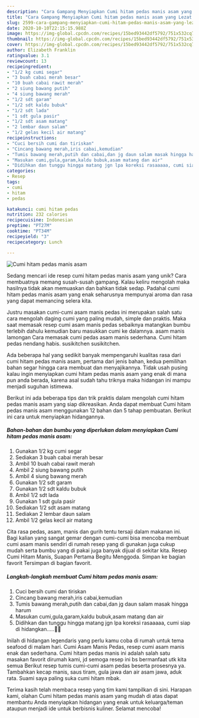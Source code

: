 ```yaml
---
description: "Cara Gampang Menyiapkan Cumi hitam pedas manis asam yang Lezat Sekali"
title: "Cara Gampang Menyiapkan Cumi hitam pedas manis asam yang Lezat Sekali"
slug: 2599-cara-gampang-menyiapkan-cumi-hitam-pedas-manis-asam-yang-lezat-sekali
date: 2020-10-10T22:15:15.988Z
image: https://img-global.cpcdn.com/recipes/15bed93442df5792/751x532cq70/cumi-hitam-pedas-manis-asam-foto-resep-utama.jpg
thumbnail: https://img-global.cpcdn.com/recipes/15bed93442df5792/751x532cq70/cumi-hitam-pedas-manis-asam-foto-resep-utama.jpg
cover: https://img-global.cpcdn.com/recipes/15bed93442df5792/751x532cq70/cumi-hitam-pedas-manis-asam-foto-resep-utama.jpg
author: Elizabeth Franklin
ratingvalue: 3.1
reviewcount: 13
recipeingredient:
- "1/2 kg cumi segar"
- "3 buah cabai merah besar"
- "10 buah cabai rawit merah"
- "2 siung bawang putih"
- "4 siung bawang merah"
- "1/2 sdt garam"
- "1/2 sdt kaldu bubuk"
- "1/2 sdt lada"
- "1 sdt gula pasir"
- "1/2 sdt asam matang"
- "2 lembar daun salam"
- "1/2 gelas kecil air matang"
recipeinstructions:
- "Cuci bersih cumi dan tiriskan"
- "Cincang bawang merah,iris cabai,kemudian"
- "Tumis bawang merah,putih dan cabai,dan jg daun salam masak hingga harum"
- "Masukan cumi,gula,garam,kaldu bubuk,asam matang dan air"
- "Didihkan dan tunggu hingga matang jgn lpa koreksi rasaaaaa, cumi siap di hidangkan.....🥳🥰"
categories:
- Resep
tags:
- cumi
- hitam
- pedas

katakunci: cumi hitam pedas 
nutrition: 232 calories
recipecuisine: Indonesian
preptime: "PT27M"
cooktime: "PT34M"
recipeyield: "3"
recipecategory: Lunch

---
```



![Cumi hitam pedas manis asam](https://img-global.cpcdn.com/recipes/15bed93442df5792/751x532cq70/cumi-hitam-pedas-manis-asam-foto-resep-utama.jpg)

Sedang mencari ide resep cumi hitam pedas manis asam yang unik? Cara membuatnya memang susah-susah gampang. Kalau keliru mengolah maka hasilnya tidak akan memuaskan dan bahkan tidak sedap. Padahal cumi hitam pedas manis asam yang enak seharusnya mempunyai aroma dan rasa yang dapat memancing selera kita.

Justru masakan cumi-cumi asam manis pedas ini merupakan salah satu cara mengolah daging cumi yang paling mudah, simple dan praktis. Maka saat memasak resep cumi asam manis pedas sebaiknya matangkan bumbu terlebih dahulu kemudian baru masukkan cumi ke dalamnya. asam manis lamongan Cara memasak cumi pedas asam manis sederhana. Cumi hitam pedas nendang habis. susikitchen susikitchen.

Ada beberapa hal yang sedikit banyak mempengaruhi kualitas rasa dari cumi hitam pedas manis asam, pertama dari jenis bahan, kedua pemilihan bahan segar hingga cara membuat dan menyajikannya. Tidak usah pusing kalau ingin menyiapkan cumi hitam pedas manis asam yang enak di mana pun anda berada, karena asal sudah tahu triknya maka hidangan ini mampu menjadi suguhan istimewa.


Berikut ini ada beberapa tips dan trik praktis dalam mengolah cumi hitam pedas manis asam yang siap dikreasikan. Anda dapat membuat Cumi hitam pedas manis asam menggunakan 12 bahan dan 5 tahap pembuatan. Berikut ini cara untuk menyiapkan hidangannya.

<!--inarticleads1-->

##### Bahan-bahan dan bumbu yang diperlukan dalam menyiapkan Cumi hitam pedas manis asam:

1. Gunakan 1/2 kg cumi segar
1. Sediakan 3 buah cabai merah besar
1. Ambil 10 buah cabai rawit merah
1. Ambil 2 siung bawang putih
1. Ambil 4 siung bawang merah
1. Gunakan 1/2 sdt garam
1. Gunakan 1/2 sdt kaldu bubuk
1. Ambil 1/2 sdt lada
1. Gunakan 1 sdt gula pasir
1. Sediakan 1/2 sdt asam matang
1. Sediakan 2 lembar daun salam
1. Ambil 1/2 gelas kecil air matang


Cita rasa pedas, asam, manis dan gurih tentu tersaji dalam makanan ini. Bagi kalian yang sangat gemar dengan cumi-cumi bisa mencoba membuat cumi asam manis sendiri di rumah resep yang di gunakan juga cukup mudah serta bumbu yang di pakai juga banyak dijual di sekitar kita. Resep Cumi Hitam Manis, Suapan Pertama Begitu Menggoda. Simpan ke bagian favorit Tersimpan di bagian favorit. 

<!--inarticleads2-->

##### Langkah-langkah membuat Cumi hitam pedas manis asam:

1. Cuci bersih cumi dan tiriskan
1. Cincang bawang merah,iris cabai,kemudian
1. Tumis bawang merah,putih dan cabai,dan jg daun salam masak hingga harum
1. Masukan cumi,gula,garam,kaldu bubuk,asam matang dan air
1. Didihkan dan tunggu hingga matang jgn lpa koreksi rasaaaaa, cumi siap di hidangkan.....🥳🥰


Inilah di hidangan legendaris yang perlu kamu coba di rumah untuk tema seafood di malam hari. Cumi Asam Manis Pedas, resep cumi asam manis enak dan sederhana. Cumi hitam pedas manis ini adalah salah satu masakan favorit dirumah kami, jd semoga resep ini bs bermanfaat utk kita semua Berikut resep tumis cumi-cumi asam pedas beserta prosesnya ya. Tambahkan kecap manis, saus tiram, gula jawa dan air asam jawa, aduk rata. Suami saya paling suka cumi hitam mbak. 

Terima kasih telah membaca resep yang tim kami tampilkan di sini. Harapan kami, olahan Cumi hitam pedas manis asam yang mudah di atas dapat membantu Anda menyiapkan hidangan yang enak untuk keluarga/teman ataupun menjadi ide untuk berbisnis kuliner. Selamat mencoba!
